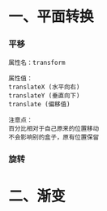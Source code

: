 # 一、平面转换

### 平移

```
属性名：transform
```

```
属性值：
translateX (水平向右)
translateY (垂直向下)
translate (偏移值)
```

```
注意点：
百分比相对于自己原来的位置移动
不会影响别的盒子，原有位置保留
```



### 旋转



# 二、渐变